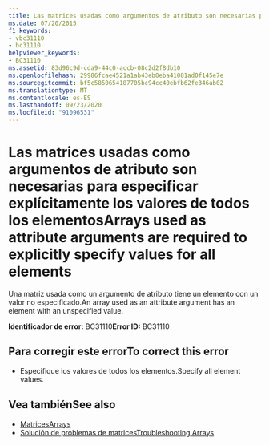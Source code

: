 ```yaml
---
title: Las matrices usadas como argumentos de atributo son necesarias para especificar explícitamente los valores de todos los elementos
ms.date: 07/20/2015
f1_keywords:
- vbc31110
- bc31110
helpviewer_keywords:
- BC31110
ms.assetid: 83d96c9d-cda9-44c0-accb-08c2d2f8db10
ms.openlocfilehash: 29986fcae4521a1ab43eb0eba41081ad0f145e7e
ms.sourcegitcommit: bf5c5850654187705bc94cc40ebfb62fe346ab02
ms.translationtype: MT
ms.contentlocale: es-ES
ms.lasthandoff: 09/23/2020
ms.locfileid: "91096531"
---
```

# <a name="arrays-used-as-attribute-arguments-are-required-to-explicitly-specify-values-for-all-elements"></a><span data-ttu-id="d73e6-102">Las matrices usadas como argumentos de atributo son necesarias para especificar explícitamente los valores de todos los elementos</span><span class="sxs-lookup"><span data-stu-id="d73e6-102">Arrays used as attribute arguments are required to explicitly specify values for all elements</span></span>

<span data-ttu-id="d73e6-103">Una matriz usada como un argumento de atributo tiene un elemento con un valor no especificado.</span><span class="sxs-lookup"><span data-stu-id="d73e6-103">An array used as an attribute argument has an element with an unspecified value.</span></span>  
  
 <span data-ttu-id="d73e6-104">**Identificador de error:** BC31110</span><span class="sxs-lookup"><span data-stu-id="d73e6-104">**Error ID:** BC31110</span></span>  
  
## <a name="to-correct-this-error"></a><span data-ttu-id="d73e6-105">Para corregir este error</span><span class="sxs-lookup"><span data-stu-id="d73e6-105">To correct this error</span></span>  
  
- <span data-ttu-id="d73e6-106">Especifique los valores de todos los elementos.</span><span class="sxs-lookup"><span data-stu-id="d73e6-106">Specify all element values.</span></span>  
  
## <a name="see-also"></a><span data-ttu-id="d73e6-107">Vea también</span><span class="sxs-lookup"><span data-stu-id="d73e6-107">See also</span></span>

- [<span data-ttu-id="d73e6-108">Matrices</span><span class="sxs-lookup"><span data-stu-id="d73e6-108">Arrays</span></span>](../programming-guide/language-features/arrays/index.md)
- [<span data-ttu-id="d73e6-109">Solución de problemas de matrices</span><span class="sxs-lookup"><span data-stu-id="d73e6-109">Troubleshooting Arrays</span></span>](../programming-guide/language-features/arrays/troubleshooting-arrays.md)
